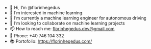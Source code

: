 - 👋 Hi, I’m @florinhegedus
- 👀 I’m interested in machine learning
- 🌱 I’m currently a machine learning engineer for autonomous driving
- 💞️ I’m looking to collaborate on machine learning projects
- 📫 How to reach me: florinhegedus.dev@gmail.com
- 📱 Phone: +40 746 104 332
- 📚 Portofolio: https://florinhegedus.com/ 

<!---
florinhegedus/florinhegedus is a ✨ special ✨ repository because its `README.md` (this file) appears on your GitHub profile.
You can click the Preview link to take a look at your changes.
--->
